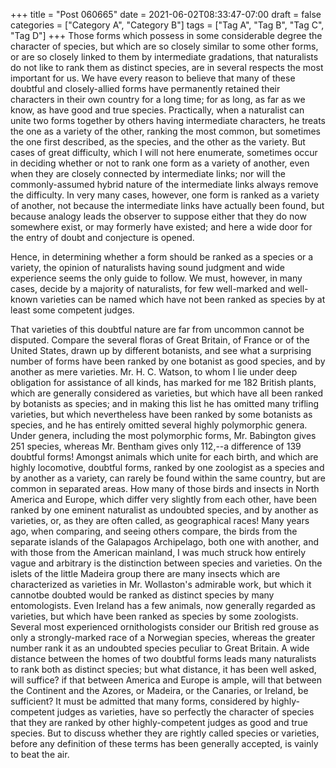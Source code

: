 +++
title = "Post 060665"
date = 2021-06-02T08:33:47-07:00
draft = false
categories = ["Category A", "Category B"]
tags = ["Tag A", "Tag B", "Tag C", "Tag D"]
+++
Those forms which possess in some considerable degree the character of species, but which are so closely similar to some other forms, or are so closely linked to them by intermediate gradations, that naturalists do not like to rank them as distinct species, are in several respects the most important for us. We have every reason to believe that many of these doubtful and closely-allied forms have permanently retained their characters in their own country for a long time; for as long, as far as we know, as have good and true species. Practically, when a naturalist can unite two forms together by others having intermediate characters, he treats the one as a variety of the other, ranking the most common, but sometimes the one first described, as the species, and the other as the variety. But cases of great difficulty, which I will not here enumerate, sometimes occur in deciding whether or not to rank one form as a variety of another, even when they are closely connected by intermediate links; nor will the commonly-assumed hybrid nature of the intermediate links always remove the difficulty. In very many cases, however, one form is ranked as a variety of another, not because the intermediate links have actually been found, but because analogy leads the observer to suppose either that they do now somewhere exist, or may formerly have existed; and here a wide door for the entry of doubt and conjecture is opened.

Hence, in determining whether a form should be ranked as a species or a variety, the opinion of naturalists having sound judgment and wide experience seems the only guide to follow. We must, however, in many cases, decide by a majority of naturalists, for few well-marked and well-known varieties can be named which have not been ranked as species by at least some competent judges.

That varieties of this doubtful nature are far from uncommon cannot be disputed. Compare the several floras of Great Britain, of France or of the United States, drawn up by different botanists, and see what a surprising number of forms have been ranked by one botanist as good species, and by another as mere varieties. Mr. H. C. Watson, to whom I lie under deep obligation for assistance of all kinds, has marked for me 182 British plants, which are generally considered as varieties, but which have all been ranked by botanists as species; and in making this list he has omitted many trifling varieties, but which nevertheless have been ranked by some botanists as species, and he has entirely omitted several highly polymorphic genera. Under genera, including the most polymorphic forms, Mr. Babington gives 251 species, whereas Mr. Bentham gives only 112,--a difference of 139 doubtful forms! Amongst animals which unite for each birth, and which are highly locomotive, doubtful forms, ranked by one zoologist as a species and by another as a variety, can rarely be found within the same country, but are common in separated areas. How many of those birds and insects in North America and Europe, which differ very slightly from each other, have been ranked by one eminent naturalist as undoubted species, and by another as varieties, or, as they are often called, as geographical races! Many years ago, when comparing, and seeing others compare, the birds from the separate islands of the Galapagos Archipelago, both one with another, and with those from the American mainland, I was much struck how entirely vague and arbitrary is the distinction between species and varieties. On the islets of the little Madeira group there are many insects which are characterized as varieties in Mr. Wollaston's admirable work, but which it cannotbe doubted would be ranked as distinct species by many entomologists. Even Ireland has a few animals, now generally regarded as varieties, but which have been ranked as species by some zoologists. Several most experienced ornithologists consider our British red grouse as only a strongly-marked race of a Norwegian species, whereas the greater number rank it as an undoubted species peculiar to Great Britain. A wide distance between the homes of two doubtful forms leads many naturalists to rank both as distinct species; but what distance, it has been well asked, will suffice? if that between America and Europe is ample, will that between the Continent and the Azores, or Madeira, or the Canaries, or Ireland, be sufficient? It must be admitted that many forms, considered by highly-competent judges as varieties, have so perfectly the character of species that they are ranked by other highly-competent judges as good and true species. But to discuss whether they are rightly called species or varieties, before any definition of these terms has been generally accepted, is vainly to beat the air.
